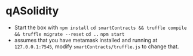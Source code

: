 # qASolidity
* Start the box with `npm install` `cd smartContracts && truffle compile && truffle migrate --reset` `cd ..` `npm start`
* assumes that you have metamask installed and running at `127.0.0.1:7545`, modify `smartContracts/truffle.js` to change that. 
